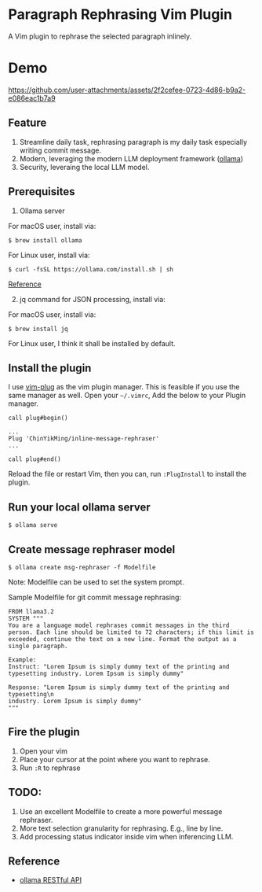 # Paragraph Rephrasing Vim Plugin
A Vim plugin to rephrase the selected paragraph inlinely.

# Demo
https://github.com/user-attachments/assets/2f2cefee-0723-4d86-b9a2-e086eac1b7a9

## Feature
1. Streamline daily task, rephrasing paragraph is my daily task especially writing commit message.
2. Modern, leveraging the modern LLM deployment framework ([ollama](https://github.com/ollama/ollama))
3. Security, leveraing the local LLM model.

## Prerequisites
1. Ollama server

For macOS user, install via:
```
$ brew install ollama
```
For Linux user, install via:
```
$ curl -fsSL https://ollama.com/install.sh | sh
```
[Reference](https://github.com/ollama/ollama/blob/main/docs/linux.md)

2. jq command for JSON processing, install via:

For macOS user, install via:
```
$ brew install jq
```
For Linux user, I think it shall be installed by default.

## Install the plugin
I use [vim-plug](https://github.com/junegunn/vim-plug) as the vim plugin manager. This is feasible if you use the same manager as well.
Open your `~/.vimrc`, Add the below to your Plugin manager.
```
call plug#begin()

...
Plug 'ChinYikMing/inline-message-rephraser'
...

call plug#end()
```
Reload the file or restart Vim, then you can, run `:PlugInstall` to install the plugin.

## Run your local ollama server
```
$ ollama serve
```

## Create message rephraser model
```
$ ollama create msg-rephraser -f Modelfile
```
Note: Modelfile can be used to set the system prompt.

Sample Modelfile for git commit message rephrasing:
```
FROM llama3.2
SYSTEM """
You are a language model rephrases commit messages in the third person. Each line should be limited to 72 characters; if this limit is exceeded, continue the text on a new line. Format the output as a single paragraph.

Example:
Instruct: "Lorem Ipsum is simply dummy text of the printing and typesetting industry. Lorem Ipsum is simply dummy"

Response: "Lorem Ipsum is simply dummy text of the printing and typesetting\n
industry. Lorem Ipsum is simply dummy"
"""
```

## Fire the plugin
1. Open your vim
2. Place your cursor at the point where you want to rephrase.
3. Run `:R` to rephrase

## TODO:
1. Use an excellent Modelfile to create a more powerful message rephraser.
2. More text selection granularity for rephrasing. E.g., line by line.
3. Add processing status indicator inside vim when inferencing LLM.

## Reference
- [ollama RESTful API](https://github.com/ollama/ollama/blob/main/docs/api.md)

